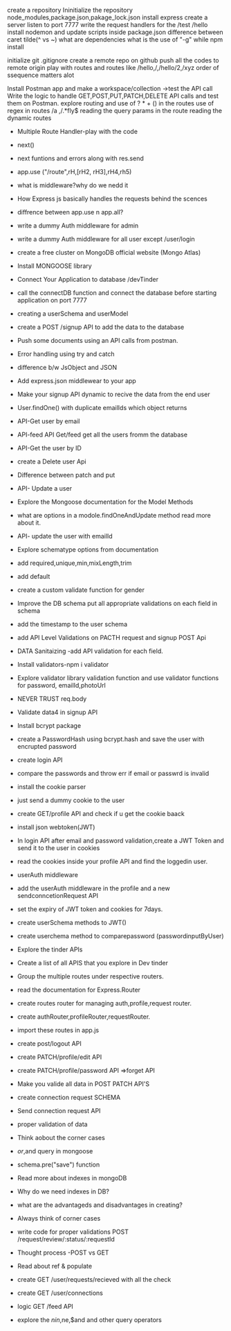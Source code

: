 create a repository
Ininitialize the repository
node_modules,package.json,pakage_lock.json
install express
create a server
listen to port 7777
write the request handlers for the /test /hello
install nodemon and update scripts inside package.json
difference between caret tilde(^ vs ~)
what are dependencies
what is the use of "-g" while npm install

initialize git
.gitignore
create a remote repo on github
push all the codes to remote origin
play with routes and routes like /hello,/,/hello/2,/xyz
order of ssequence matters alot

Install Postman app and make a workspace/collection ->test the API call
Write the logic to handle GET,POST,PUT,PATCH,DELETE API calls and test them on Postman.
explore routing and use of ? * + () in the routes
use of regex in routes /a ,/.*fly$
reading the query params in the route
reading the dynamic routes


- Multiple Route Handler-play with the code
- next()
- next funtions and errors along with res.send
- app.use ("/route",rH,[rH2, rH3],rH4,rh5)
- what is middleware?why do we nedd it
- How Express js basically handles the requests behind the scences
- diffrence between app.use n app.all?
- write a dummy Auth middleware for admin
- write a dummy Auth middleware for  all user except /user/login


- create a free cluster on MongoDB official website (Mongo Atlas)
- Install MONGOOSE library
- Connect Your Application to database <conncetion URL> /devTinder
- call the connectDB function and connect the database before starting application on port 7777
- creating a userSchema and userModel
- create a POST /signup API to add the data to the database
- Push some documents using an API calls from postman.
- Error handling using try and catch


- difference b/w JsObject and JSON
- Add express.json middlewear to your app
- Make your signup API dynamic to recive the data from the end user
- User.findOne() with duplicate emailIds which object returns
- API-Get user by email
- API-feed API  Get/feed get all the users fromm the database
- API-Get the user by ID
- create a Delete user Api
- Difference between patch and put
- API- Update a user
- Explore the Mongoose documentation for the Model Methods
- what are options in a modole.findOneAndUpdate method read more about it.
-  API- update the user with  emailId

- Explore schematype options from documentation
- add required,unique,min,mixLength,trim
- add default
- create a custom validate function for gender
- Improve the DB schema put all appropriate validations on each field in schema
- add the timestamp to the user schema
- add API Level Validations on PACTH  request and signup POST Api
- DATA Sanitaizing -add API validation for each field.
- Install validators-npm i validator
- Explore validator library validation function and use validator functions for password, emailId,photoUrl
- NEVER TRUST req.body
- Validate data4 in signup API
- Install bcrypt package
- create a PasswordHash using bcrypt.hash and save the user with encrupted password

- create login API
- compare the passwords and throw err if email or passwrd is invalid

- install the cookie parser
- just send a dummy cookie to the user
- create GET/profile API and check if u get the cookie baack
- install json webtoken(JWT)
- In  login API after email and password validation,create a JWT Token and send it to the user in cookies
- read the cookies inside your profile API and find the loggedin user.

- userAuth middleware
- add the userAuth middleware in the profile and  a new sendconncetionRequest API
- set the expiry of JWT token and cookies for 7days.
- create userSchema methods to JWT()
- create userchema method to comparepassword (passwordinputByUser)

- Explore the tinder APIs
- Create a list of all APIS that you explore in Dev tinder
- Group the multiple routes under respective routers.
- read the documentation for Express.Router
-  create routes router for managing auth,profile,request router.
- create authRouter,profileRouter,requestRouter.
- import these routes in app.js

- create post/logout API
-  create PATCH/profile/edit API
- create PATCH/profile/password API =>forget API
- Make you valide all data in POST PATCH API'S

- create connection request SCHEMA
- Send connection request API
- proper validation of data
- Think aobout the corner cases
- $or,$and query in mongoose
- schema.pre("save") function
- Read more about indexes in mongoDB
- Why do we need indexes in DB?
- what are the advantageds and disadvantages in creating?
- Always think of corner cases

- write code for proper validations POST /request/review/:status/:requestId
- Thought process -POST vs GET
- Read about ref & populate 
- create GET /user/requests/recieved with all the check
- create GET /user/connections

- logic GET /feed API
- explore the $nin,$ne,$and and other query operators